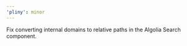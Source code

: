 ```yaml
---
'pliny': minor
---
```


Fix converting internal domains to relative paths in the Algolia Search component.
